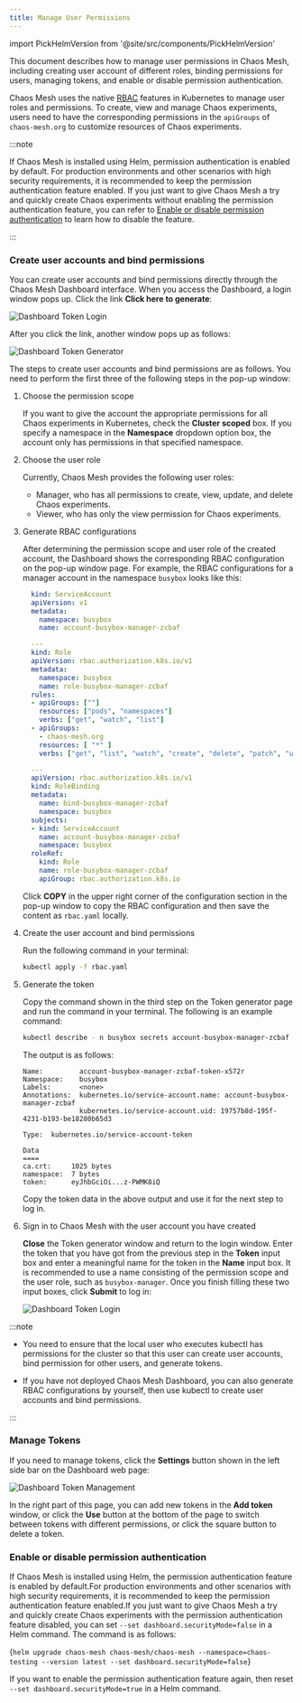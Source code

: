 ```yaml
---
title: Manage User Permissions
---
```


import PickHelmVersion from '@site/src/components/PickHelmVersion'

This document describes how to manage user permissions in Chaos Mesh, including creating user account of different roles, binding permissions for users, managing tokens, and enable or disable permission authentication.

Chaos Mesh uses the native [RBAC](https://kubernetes.io/docs/reference/access-authn-authz/rbac/) features in Kubernetes to manage user roles and permissions. To create, view and manage Chaos experiments, users need to have the corresponding permissions in the `apiGroups` of `chaos-mesh.org` to customize resources of Chaos experiments.

:::note

If Chaos Mesh is installed using Helm, permission authentication is enabled by default. For production environments and other scenarios with high security requirements, it is recommended to keep the permission authentication feature enabled. If you just want to give Chaos Mesh a try and quickly create Chaos experiments without enabling the permission authentication feature, you can refer to [Enable or disable permission authentication](#enable-or-disable-permission-authentication) to learn how to disable the feature.

:::

### Create user accounts and bind permissions

You can create user accounts and bind permissions directly through the Chaos Mesh Dashboard interface. When you access the Dashboard, a login window pops up. Click the link **Click here to generate**:

![Dashboard Token Login](img/dashboard_login1.png)

After you click the link, another window pops up as follows:

![Dashboard Token Generator](img/token_helper.png)

The steps to create user accounts and bind permissions are as follows. You need to perform the first three of the following steps in the pop-up window:

1. Choose the permission scope

   If you want to give the account the appropriate permissions for all Chaos experiments in Kubernetes, check the **Cluster scoped** box. If you specify a namespace in the **Namespace** dropdown option box, the account only has permissions in that specified namespace.

2. Choose the user role

   Currently, Chaos Mesh provides the following user roles:

   - Manager, who has all permissions to create, view, update, and delete Chaos experiments.
   - Viewer, who has only the view permission for Chaos experiments.

3. Generate RBAC configurations

   After determining the permission scope and user role of the created account, the Dashboard shows the corresponding RBAC configuration on the pop-up window page. For example, the RBAC configurations for a manager account in the namespace `busybox` looks like this:

   ```yaml
     kind: ServiceAccount
     apiVersion: v1
     metadata:
       namespace: busybox
       name: account-busybox-manager-zcbaf

     ---
     kind: Role
     apiVersion: rbac.authorization.k8s.io/v1
     metadata:
       namespace: busybox
       name: role-busybox-manager-zcbaf
     rules:
     - apiGroups: [""]
       resources: ["pods", "namespaces"]
       verbs: ["get", "watch", "list"]
     - apiGroups:
       - chaos-mesh.org
       resources: [ "*" ]
       verbs: ["get", "list", "watch", "create", "delete", "patch", "update"]

     ---
     apiVersion: rbac.authorization.k8s.io/v1
     kind: RoleBinding
     metadata:
       name: bind-busybox-manager-zcbaf
       namespace: busybox
     subjects:
     - kind: ServiceAccount
       name: account-busybox-manager-zcbaf
       namespace: busybox
     roleRef:
       kind: Role
       name: role-busybox-manager-zcbaf
       apiGroup: rbac.authorization.k8s.io
   ```

   Click **COPY** in the upper right corner of the configuration section in the pop-up window to copy the RBAC configuration and then save the content as `rbac.yaml` locally.

4. Create the user account and bind permissions

   Run the following command in your terminal:

   ```bash
   kubectl apply -f rbac.yaml
   ```

5. Generate the token

   Copy the command shown in the third step on the Token generator page and run the command in your terminal. The following is an example command:

   ```bash
   kubectl describe - n busybox secrets account-busybox-manager-zcbaf
   ```

   The output is as follows:

   ```log
   Name:         account-busybox-manager-zcbaf-token-x572r
   Namespace:    busybox
   Labels:       <none>
   Annotations:  kubernetes.io/service-account.name: account-busybox-manager-zcbaf
                 kubernetes.io/service-account.uid: 19757b8d-195f-4231-b193-be18280b65d3

   Type:  kubernetes.io/service-account-token

   Data
   ====
   ca.crt:     1025 bytes
   namespace:  7 bytes
   token:      eyJhbGciOi...z-PWMK8iQ
   ```

   Copy the token data in the above output and use it for the next step to log in.

6. Sign in to Chaos Mesh with the user account you have created

   **Close** the Token generator window and return to the login window. Enter the token that you have got from the previous step in the **Token** input box and enter a meaningful name for the token in the **Name** input box. It is recommended to use a name consisting of the permission scope and the user role, such as `busybox-manager`. Once you finish filling these two input boxes, click **Submit** to log in:

   ![Dashboard Token Login](img/dashboard_login2.png)

:::note

- You need to ensure that the local user who executes kubectl has permissions for the cluster so that this user can create user accounts, bind permission for other users, and generate tokens.

- If you have not deployed Chaos Mesh Dashboard, you can also generate RBAC configurations by yourself, then use kubectl to create user accounts and bind permissions.

:::

### Manage Tokens

If you need to manage tokens, click the **Settings** button shown in the left side bar on the Dashboard web page:

![Dashboard Token Management](img/token_manager.png)

In the right part of this page, you can add new tokens in the **Add token** window, or click the **Use** button at the bottom of the page to switch between tokens with different permissions, or click the square button to delete a token.

### Enable or disable permission authentication

If Chaos Mesh is installed using Helm, the permission authentication feature is enabled by default.For production environments and other scenarios with high security requirements, it is recommended to keep the permission authentication feature enabled.If you just want to give Chaos Mesh a try and quickly create Chaos experiments with the permission authentication feature disabled, you can set `--set dashboard.securityMode=false` in a Helm command. The command is as follows:

<PickHelmVersion className="language-bash">{`helm upgrade chaos-mesh chaos-mesh/chaos-mesh --namespace=chaos-testing --version latest --set dashboard.securityMode=false`}</PickHelmVersion>

If you want to enable the permission authentication feature again, then reset `--set dashboard.securityMode=true` in a Helm command.
